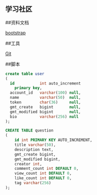 ## 学习社区

##资料文档

[bootstrap](https://www.bootcss.com/)

##工具

[Git](https://git-scm.com/download) 

##脚本
```sql
create table user
(
  id           int auto_increment
    primary key,
  account_id   varchar(100) null,
  name         varchar(50)  null,
  token        char(36)     null,
  gmt_create   bigint       null,
  gmt_modified bigint       null,
  bio          varchar(256) null
);
```
```sql
CREATE TABLE question
(
    id int PRIMARY KEY AUTO_INCREMENT,
    title varchar(50),
    description text,
    gmt_create bigint,
    gmt_modified bigint,
    creator int,
    comment_count int DEFAULT 0,
    view_count int DEFAULT 0,
    like_count int DEFAULT 0,
    tag varchar(256)
);
```
